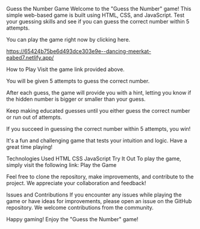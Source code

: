 Guess the Number Game
Welcome to the "Guess the Number" game! This simple web-based game is built using HTML, CSS, and JavaScript. Test your guessing skills and see if you can guess the correct number within 5 attempts.

You can play the game right now by clicking here.

https://65424b75be6d493dce303e9e--dancing-meerkat-eabed7.netlify.app/

How to Play
Visit the game link provided above.

You will be given 5 attempts to guess the correct number.

After each guess, the game will provide you with a hint, letting you know if the hidden number is bigger or smaller than your guess.

Keep making educated guesses until you either guess the correct number or run out of attempts.

If you succeed in guessing the correct number within 5 attempts, you win!

It's a fun and challenging game that tests your intuition and logic. Have a great time playing!

Technologies Used
HTML
CSS
JavaScript
Try It Out
To play the game, simply visit the following link: Play the Game


Feel free to clone the repository, make improvements, and contribute to the project. We appreciate your collaboration and feedback!

Issues and Contributions
If you encounter any issues while playing the game or have ideas for improvements, please open an issue on the GitHub repository. We welcome contributions from the community.

Happy gaming! Enjoy the "Guess the Number" game!






